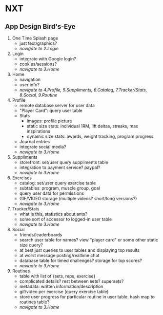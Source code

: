 # NXT

## App Design Bird's-Eye

1. One Time Splash page
	- just text/graphics?
	- *navigate to 2.Login*
2. Login
	- integrate with Google login?
	- cookies/sessions?
	- *navigate to 3.Home*
3. Home
	- navigation
	- user info?
	- *navigate to 4.Profile, 5.Suppliments, 6.Catalog, 7.Tracker/Stats, 8.Social, 9.Routine*
4. Profile
	- remote database server for user data
	- "Player Card": query user table
	- Stats
		- images: profile picture
		- static size stats: individual 1RM, lift deltas, streaks, max inspirations
		- dynamic size stats: awards, weight tracking, program progress
	- Journal entries
	- integrate social media?
	- *navigate to 3.Home*
5. Suppliments
	- storefront: set/user query suppliments table
	- integration to payment service? paypal?
	- *navigate to 3.Home*
6. Exercises
	- catalog: set/user query exercise table
	- subtables: program, muscle group, goal
	- query user data for permissions
	- GIF/VIDEO storage (multiple videos? short/long versions?)
	- *navigate to 3.Home*
7. Tracker/Stats
	- what is this, statistics about ants?
	- some sort of accessor to logged-in user table
	- *navigate to 3.Home*
8. Social
	- friends/leaderboards
	- search user table for names? view "player card" or some other static size query?
	- at best just queries to user tables and displaying top results
	- at worst message posting/realtime chat
	- database table for timed challenges? storage for top scores?
	- *navigate to 3.Home*
9. Routines
	- table with list of {sets, reps, exercise}
	- complicated details? rest between sets? supersets?
	- metadata: written information/description
	- gif/video per exercise (query exercise table)
	- store user progress for particular routine in user table. hash map to routines table?
	- *navigate to 3.Home*
